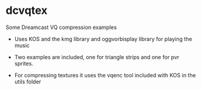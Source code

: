 dcvqtex
=======

Some Dreamcast VQ compression examples

- Uses KOS and the kmg library and oggvorbisplay library for playing the music

- Two examples are included, one for triangle strips and one for pvr sprites.

- For compressing textures it uses the vqenc tool included with KOS in the utils folder

